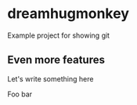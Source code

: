 # dreamhugmonkey

Example project for showing git

## Even more features

Let's write something here

Foo bar
